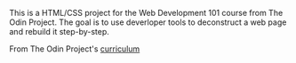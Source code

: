 This is a HTML/CSS project for the Web Development 101 course from The Odin Project. The goal is to use deverloper tools to deconstruct a web page and rebuild it step-by-step.


From The Odin Project's [curriculum](http://www.theodinproject.com/courses/web-development-101/lessons/html-css)
